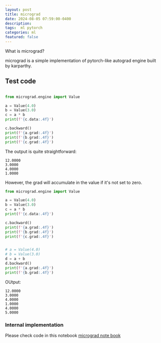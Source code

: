 ```yaml
---
layout: post
title: micrograd   
date: 2024-08-05 07:59:00-0400
description:  
tags:  ml pytorch  
categories: ml
featured: false
---
```




What is micrograd?

micrograd is a simple implementation
of pytorch-like autograd engine built by karparthy.


## Test code
```py

from micrograd.engine import Value

a = Value(4.0)
b = Value(3.0)
c = a * b
print(f'{c.data:.4f}')

c.backward()
print(f'{a.grad:.4f}')
print(f'{b.grad:.4f}')
print(f'{c.grad:.4f}')
```

The output is quite straightforward:
```
12.0000
3.0000
4.0000
1.0000
```

However, the grad will accumulate in the value if it's not set to zero.
```py
from micrograd.engine import Value

a = Value(4.0)
b = Value(3.0)
c = a * b
print(f'{c.data:.4f}')

c.backward()
print(f'{a.grad:.4f}')
print(f'{b.grad:.4f}')
print(f'{c.grad:.4f}')


# a = Value(4.0)
# b = Value(3.0)
d = a + b
d.backward()
print(f'{a.grad:.4f}')
print(f'{b.grad:.4f}')


```

OUtput:

```
12.0000
3.0000
4.0000
1.0000
4.0000
5.0000
```

### Internal implementation
Please check code in this notebook
[micrograd note book](https://colab.research.google.com/drive/1KF6houJ-X_uLIgZ5BaSV24-GnYpTQdeh?usp=sharing)
